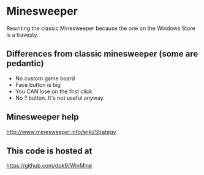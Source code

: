 # Minesweeper
Rewriting the classic Minesweeper because the one on the Windows Store is a travesty.

## Differences from classic minesweeper (some are pedantic)
* No custom game board
* Face button is big
* You CAN lose on the first click
* No ? button. It's not useful anyway.

## Minesweeper help
http://www.minesweeper.info/wiki/Strategy

## This code is hosted at
https://github.com/dpk9/WinMine
